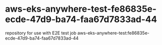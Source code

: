 # aws-eks-anywhere-test-fe86835e-ecde-47d9-ba74-faa67d7833ad-44
repository for use with E2E test job aws-eks-anywhere-test:fe86835e-ecde-47d9-ba74-faa67d7833ad-44
